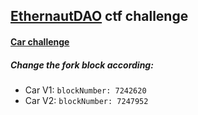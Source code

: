 ## [EthernautDAO](https://twitter.com/EthernautDAO) ctf challenge


#### [Car challenge](https://twitter.com/EthernautDAO/status/1549015021984059392)

##### Change the fork block according:
- Car V1: `blockNumber: 7242620`
- Car V2: `blockNumber: 7247952`
